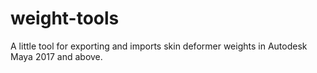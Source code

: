 # weight-tools
A little tool for exporting and imports skin deformer weights in Autodesk Maya 2017 and above.
